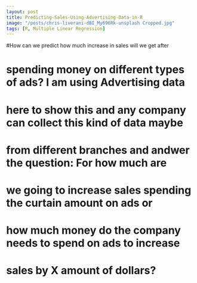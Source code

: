 ```yaml
---
layout: post
title: Predicting-Sales-Using-Advertising-Data-in-R
image: "/posts/chris-liverani-dBI_My696Rk-unsplash Cropped.jpg"
tags: [R, Multiple Linear Regression]
---
```

#How can we predict how much increase in sales will we get after
# spending money on different types of ads? I am using Advertising data
# here to show this and any company can collect this kind of data maybe 
# from different branches and andwer the question: For how much are 
# we going to increase sales spending the curtain amount on ads or 
# how much money do the company needs to spend on ads to increase
# sales by X amount of dollars? 
